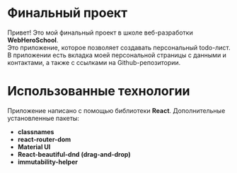 # Финальный проект

Привет! Это мой финальный проект в школе веб-разработки **WebHeroSchool**.  
Это приложение, которое позволяет создавать персональный todo-лист. 
В приложении есть вкладка моей персональной страницы с данными и контактами, а также
с ссылками на Github-репозитории.  

# Использованные технологии

Приложение написано с помощью библиотеки **React**. Дополнительные установленные пакеты: 

 - **classnames**
 - **react-router-dom**
 - **Material UI**
 - **React-beautiful-dnd (drag-and-drop)**
 - **immutability-helper**
